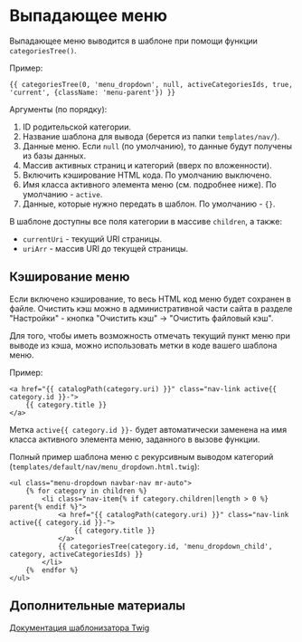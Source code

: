 Выпадающее меню
===============

Выпадающее меню выводится в шаблоне при помощи функции ``categoriesTree()``.

Пример:
~~~
{{ categoriesTree(0, 'menu_dropdown', null, activeCategoriesIds, true, 'current', {className: 'menu-parent'}) }}
~~~

Аргументы (по порядку):
1. ID родительской категории.
2. Название шаблона для вывода (берется из папки ``templates/nav/``).
3. Данные меню. Если ``null`` (по умолчанию), то данные будут получены из базы данных.
4. Массив активных страниц и категорий (вверх по вложенности).
5. Включить кэширование HTML кода. По умолчанию выключено.
6. Имя класса активного элемента меню (см. подробнее ниже). По умолчанию - ``active``.
7. Данные, которые нужно передать в шаблон. По умолчанию - ``{}``.

В шаблоне доступны все поля категории в массиве ``children``, а также:

- ``currentUri`` - текущий URI страницы.
- ``uriArr`` - массив URI до текущей страницы.

Кэширование меню
----------------

Если включено кэширование, то весь HTML код меню будет сохранен в файле. Очистить кэш можно в административной части сайта в разделе "Настройки" - кнопка "Очистить кэш" -> "Очистить файловый кэш".

Для того, чтобы иметь возможность отмечать текущий пункт меню при выводе из кэша, можно использовать метки в коде вашего шаблона меню.

Пример:
~~~
<a href="{{ catalogPath(category.uri) }}" class="nav-link active{{ category.id }}-">
    {{ category.title }}
</a>
~~~

Метка ``active{{ category.id }}-`` будет автоматически заменена на имя класса активного элемента меню, заданного в вызове функции.

Полный пример шаблона меню с рекурсивным выводом категорий (``templates/default/nav/menu_dropdown.html.twig``):
~~~
<ul class="menu-dropdown navbar-nav mr-auto">
    {% for category in children %}
        <li class="nav-item{% if category.children|length > 0 %} parent{% endif %}">
            <a href="{{ catalogPath(category.uri) }}" class="nav-link active{{ category.id }}-">
                {{ category.title }}
            </a>
            {{ categoriesTree(category.id, 'menu_dropdown_child', category, activeCategoriesIds) }}
        </li>
    {%  endfor %}
</ul>
~~~

Дополнительные материалы
------------------------

[Документация шаблонизатора Twig](https://twig.symfony.com/doc/2.x/)

